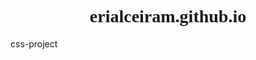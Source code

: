 # erialceiram.github.io
css-project
<!DOCTYPE html>
<html>
    <head>
        <meta charset="utf-8">
        <title>Project: Blog</title>
        <style>
        
        body { 
            background-color: rgb(61, 10, 61);
            color: white;
            font-size: 14px;
            font-family: monospace;
        }
        h1 {
            text-align: center;
            font-family: fantasy;
            font-weight: bold;
    
        }
    
           h2 {
                color: rgb(235, 230, 235);
                font-family: fantasy;
                font-style: italic;
                text-align: center;
                font-size: 1.5em;
            }
            
            h3 { 
                font-family: fantasy;
            }
        </style>
    </head>
    <body>
        
        <h1>Boot Girl's Blog</h1>

        <h3>Contents</h3>
        <ul>
            <a href="#post-1"><li>First post!</li> </a>
            <a href="#post-2"><li> How to Survive with a Boot on your Leg</li> </a>
        </ul>
        
        <h2 id="post-1">First post</h2>
        <h6>14th May 2020</h6>
        
        <p>Something exciting happened... 
            
            I started this blog! And it's good because I've broken my foot and it hurts like a bitch so this is a great distraction. Yup.
        </p>
        
        <h2 id="post-2"> How to Survive with a Boot on your Leg</h2>
        <h6> A little later on 14th May 2020</h6>
        
        <p> I'm sitting here with my boot up on the coffee table, writing my <del>first</del> second ever blog post, styled using CSS. Shit's lit yo.<br>
        I just found out that the strike tag is obsolete, so I had to find out which one to use instead. Apparently it's the del tag nowadays. Can't keep up with these computer kids :O <br>
            Watch this... <br>
            <del>Strike tag</del>
        </p>
    </body>
</html>
